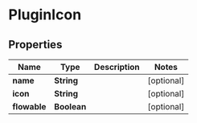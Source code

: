 

# PluginIcon


## Properties

| Name | Type | Description | Notes |
|------------ | ------------- | ------------- | -------------|
|**name** | **String** |  |  [optional] |
|**icon** | **String** |  |  [optional] |
|**flowable** | **Boolean** |  |  [optional] |




